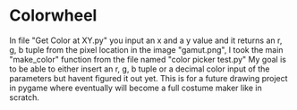 # Colorwheel

In file "Get Color at XY.py" you input an x and a y value and it returns an r, g, b tuple from the pixel location in the image "gamut.png", I took the main "make_color" function from the file named "color picker test.py"
My goal is to be able to either insert an r, g, b tuple or a decimal color input of the parameters but havent figured it out yet.
This is for a future drawing project in pygame where eventually will become a full costume maker like in scratch.
